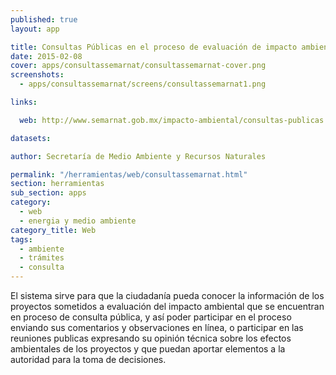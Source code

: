 ```yaml
---
published: true
layout: app

title: Consultas Públicas en el proceso de evaluación de impacto ambiental
date: 2015-02-08
cover: apps/consultassemarnat/consultassemarnat-cover.png
screenshots:
  - apps/consultassemarnat/screens/consultassemarnat1.png

links:

  web: http://www.semarnat.gob.mx/impacto-ambiental/consultas-publicas

datasets:

author: Secretaría de Medio Ambiente y Recursos Naturales

permalink: "/herramientas/web/consultassemarnat.html"
section: herramientas
sub_section: apps
category:
  - web
  - energia y medio ambiente
category_title: Web
tags:
  - ambiente
  - trámites
  - consulta
---
```


El sistema sirve para que la ciudadanía pueda conocer la información de los proyectos sometidos a evaluación del impacto ambiental que se encuentran en proceso de consulta pública, y así poder participar en el proceso enviando sus comentarios y observaciones en línea, o participar en las reuniones publicas expresando su opinión técnica sobre los efectos ambientales de los proyectos y que puedan aportar elementos a la autoridad para la toma de decisiones.
